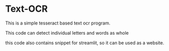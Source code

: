 # Text-OCR
This is a simple tesseract based text ocr program.

This code can detect individual letters and words as whole

this code also contains snippet for streamlit, so it can be used as a website.
